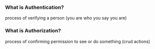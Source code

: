 ### What is Authentication?
process of verifying a person (you are who you say you are)

### What is Authorization?
process of confirming permission to see or do something (crud actions)
